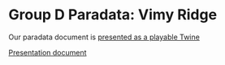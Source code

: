 # Group D Paradata: Vimy Ridge

Our paradata document is [presented as a playable Twine](https://dl.dropboxusercontent.com/u/37716296/vimyparadata.html) 

[Presentation document](http://slides.com/ryanpickering/minecrafted-history/)
